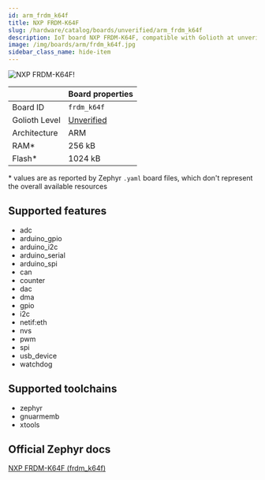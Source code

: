 ```yaml
---
id: arm_frdm_k64f
title: NXP FRDM-K64F
slug: /hardware/catalog/boards/unverified/arm_frdm_k64f
description: IoT board NXP FRDM-K64F, compatible with Golioth at unverified level.
image: /img/boards/arm/frdm_k64f.jpg
sidebar_class_name: hide-item
---
```


[//]: # (This is an auto-generated file, do not edit! Changes to it will be lost upon re-generation)

![NXP FRDM-K64F!](/img/boards/arm/frdm_k64f.jpg "NXP FRDM-K64F")

|                | Board properties     |
| -------------  | -------------------- |
| Board ID       | `frdm_k64f` |
| Golioth Level  | [Unverified](/hardware#unverified-boards) |
| Architecture   | ARM |
| RAM*           | 256 kB |
| Flash*         | 1024 kB |

\* values are as reported by Zephyr `.yaml` board files, which don't represent the overall available resources



## Supported features

* adc
* arduino_gpio
* arduino_i2c
* arduino_serial
* arduino_spi
* can
* counter
* dac
* dma
* gpio
* i2c
* netif:eth
* nvs
* pwm
* spi
* usb_device
* watchdog

## Supported toolchains

* zephyr
* gnuarmemb
* xtools

## Official Zephyr docs

[NXP FRDM-K64F (frdm_k64f)](https://docs.zephyrproject.org/latest/boards/arm/frdm_k64f/doc/index.html)
